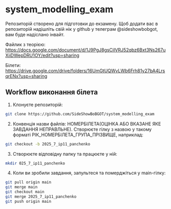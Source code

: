 # system_modelling_exam
Репозиторій створено для підготовки до екзамену. Щоб додати вас в репозиторій надішліть свій нік у github у телеграм @sideshowbobgot, вам буде надіслано інвайт.

Файлик з теорією:
https://docs.google.com/document/d/1J9PgJ8gsCiIVRJ52qbz6Bxt3Ns267uXiiDWepDRU1OY/edit?usp=sharing

Білети:
https://drive.google.com/drive/folders/16UmGtUQWvLWb6Frh81y27bA4LrsqrENx?usp=sharing

## Workflow виконання білета
1. Клонуєте репозиторій:
```bash
git clone https://github.com/SideShowBoBGOT/system_modelling_exam
```
2. Конвенція назви файлів: НОМЕРБІЛЕТА(ОЦІНКА АБО ВКАЗАНЕ ЯКЕ ЗАВДАННЯ НЕПРАВЛЬНЕ). Створюєте гілку з назвою у такому форматі РІК_НОМЕРБІЛЕТА_ГРУПА_ПРІЗВИЩЕ, наприклад:
```bash
git checkout -b 2025_7_ip11_panchenko
```
3. Створюєте відповідну папку та працюєте у ній:
```bash
mkdir 025_7_ip11_panchenko
```
4. Коли ви зробили завдання, запультеся та померджіться у main-гілку:
```bash
git pull origin main
git merge main
git checkout main
git merge 2025_7_ip11_panchenko
git push origin main
```
